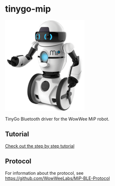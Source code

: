 # tinygo-mip

![WowWee MiP](./images/mip.png)

TinyGo Bluetooth driver for the WowWee MiP robot.

## Tutorial

[Check out the step by step tutorial](./tutorial/)

## Protocol

For information about the protocol, see https://github.com/WowWeeLabs/MiP-BLE-Protocol
